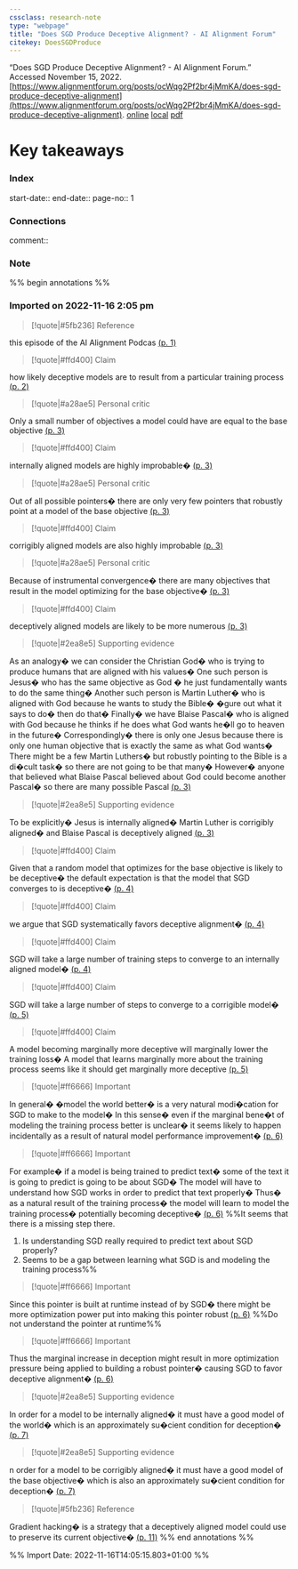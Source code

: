 ```yaml
---
cssclass: research-note
type: "webpage"
title: "Does SGD Produce Deceptive Alignment? - AI Alignment Forum"
citekey: DoesSGDProduce
---
```

“Does SGD Produce Deceptive Alignment? - AI Alignment Forum.” Accessed November 15, 2022. [https://www.alignmentforum.org/posts/ocWqg2Pf2br4jMmKA/does-sgd-produce-deceptive-alignment](https://www.alignmentforum.org/posts/ocWqg2Pf2br4jMmKA/does-sgd-produce-deceptive-alignment).
[online](http://zotero.org/users/10595302/items/9PQMKU8U) [local](zotero://select/library/items/9PQMKU8U) [pdf](file:///home/research/snap/zotero-snap/common/Zotero/storage/SMLZN3L8/Does%20SGD%20Produce%20Deceptive%20Alignment%20-%20AI%20Alignme.pdf)
 


# Key takeaways




### Index

start-date:: 
end-date::
page-no:: 1

### Connections

comment:: 

### Note
%% begin annotations %%
### Imported on 2022-11-16 2:05 pm
>[!quote|#5fb236] Reference
>
this episode of the AI Alignment Podcas [(p. 1)](zotero://open-pdf/library/items/SMLZN3L8?page=1&annotation=3JJPNCSW)
>[!quote|#ffd400] 
Claim
>
how likely deceptive models are to result from a particular training process [(p. 2)](zotero://open-pdf/library/items/SMLZN3L8?page=2&annotation=FY2UPJAH)
>[!quote|#a28ae5] Personal critic
>
Only a small number of objectives a model could have are equal to the base objective [(p. 3)](zotero://open-pdf/library/items/SMLZN3L8?page=3&annotation=HIUF9M78)
>[!quote|#ffd400] 
Claim
>
internally aligned models are highly improbable� [(p. 3)](zotero://open-pdf/library/items/SMLZN3L8?page=3&annotation=5IMI2PYV)
>[!quote|#a28ae5] Personal critic
>
Out of all possible pointers� there are only very few pointers that robustly point at a model of the base objective [(p. 3)](zotero://open-pdf/library/items/SMLZN3L8?page=3&annotation=YV9HVMKU)
>[!quote|#ffd400] 
Claim
>
corrigibly aligned models are also highly improbable [(p. 3)](zotero://open-pdf/library/items/SMLZN3L8?page=3&annotation=HK9X94UP)
>[!quote|#a28ae5] Personal critic
>
Because of instrumental convergence� there are many objectives that result in the model optimizing for the base objective� [(p. 3)](zotero://open-pdf/library/items/SMLZN3L8?page=3&annotation=U7NYLSIW)
>[!quote|#ffd400] 
Claim
>
deceptively aligned models are likely to be more numerous [(p. 3)](zotero://open-pdf/library/items/SMLZN3L8?page=3&annotation=EKR7IF6P)
>[!quote|#2ea8e5] Supporting evidence
>
As an analogy� we can consider the Christian God� who is trying to produce humans that are aligned with his values� One such person is Jesus� who has the same objective as God � he just fundamentally wants to do the same thing� Another such person is Martin Luther� who is aligned with God because he wants to study the Bible� �gure out what it says to do� then do that� Finally� we have Blaise Pascal� who is aligned with God because he thinks if he does what God wants he�ll go to heaven in the future� Correspondingly� there is only one Jesus because there is only one human objective that is exactly the same as what God wants� There might be a few Martin Luthers� but robustly pointing to the Bible is a di�cult task� so there are not going to be that many� However� anyone that believed what Blaise Pascal believed about God could become another Pascal� so there are many possible Pascal [(p. 3)](zotero://open-pdf/library/items/SMLZN3L8?page=3&annotation=MCH5XNI9)
>[!quote|#2ea8e5] Supporting evidence
>
To be explicitly� Jesus is internally aligned� Martin Luther is corrigibly aligned� and Blaise Pascal is deceptively aligned [(p. 3)](zotero://open-pdf/library/items/SMLZN3L8?page=3&annotation=T78FH5TV)
>[!quote|#ffd400] 
Claim
>
Given that a random model that optimizes for the base objective is likely to be deceptive� the default expectation is that the model that SGD converges to is deceptive� [(p. 4)](zotero://open-pdf/library/items/SMLZN3L8?page=4&annotation=XD36VV3P)
>[!quote|#ffd400] 
Claim
>
we argue that SGD systematically favors deceptive alignment� [(p. 4)](zotero://open-pdf/library/items/SMLZN3L8?page=4&annotation=M9MBT7CC)
>[!quote|#ffd400] 
Claim
>
SGD will take a large number of training steps to converge to an internally aligned model� [(p. 4)](zotero://open-pdf/library/items/SMLZN3L8?page=4&annotation=F6RLDXV7)
>[!quote|#ffd400] 
Claim
>
SGD will take a large number of steps to converge to a corrigible model� [(p. 5)](zotero://open-pdf/library/items/SMLZN3L8?page=5&annotation=2FFMLFB2)
>[!quote|#ffd400] 
Claim
>
A model becoming marginally more deceptive will marginally lower the training loss� A model that learns marginally more about the training process seems like it should get marginally more deceptive [(p. 5)](zotero://open-pdf/library/items/SMLZN3L8?page=5&annotation=HCJMVXEK)
>[!quote|#ff6666] Important
>
In general� �model the world better� is a very natural modi�cation for SGD to make to the model� In this sense� even if the marginal bene�t of modeling the training process better is unclear� it seems likely to happen incidentally as a result of natural model performance improvement� [(p. 6)](zotero://open-pdf/library/items/SMLZN3L8?page=6&annotation=8V5RGTPF)
>[!quote|#ff6666] Important
>
For example� if a model is being trained to predict text� some of the text it is going to predict is going to be about SGD� The model will have to understand how SGD works in order to predict that text properly� Thus� as a natural result of the training process� the model will learn to model the training process� potentially becoming deceptive� [(p. 6)](zotero://open-pdf/library/items/SMLZN3L8?page=6&annotation=6QHEIMBJ)
%%It seems that there is a missing step there.

1. Is understanding SGD really required to predict text about SGD properly?
2. Seems to be a gap between learning what SGD is and modeling the training process%%
>[!quote|#ff6666] Important
>
Since this pointer is built at runtime instead of by SGD� there might be more optimization power put into making this pointer robust [(p. 6)](zotero://open-pdf/library/items/SMLZN3L8?page=6&annotation=GZAWEYRI)
%%Do not understand the pointer at runtime%%
>[!quote|#ff6666] Important
>
Thus the marginal increase in deception might result in more optimization pressure being applied to building a robust pointer� causing SGD to favor deceptive alignment� [(p. 6)](zotero://open-pdf/library/items/SMLZN3L8?page=6&annotation=TE6L74IL)
>[!quote|#2ea8e5] Supporting evidence
>
In order for a model to be internally aligned� it must have a good model of the world� which is an approximately su�cient condition for deception� [(p. 7)](zotero://open-pdf/library/items/SMLZN3L8?page=7&annotation=5FDHZ6JU)
>[!quote|#2ea8e5] Supporting evidence
>
n order for a model to be corrigibly aligned� it must have a good model of the base objective� which is also an approximately su�cient condition for deception� [(p. 7)](zotero://open-pdf/library/items/SMLZN3L8?page=7&annotation=AUPRY56D)
>[!quote|#5fb236] Reference
>
Gradient hacking� is a strategy that a deceptively aligned model could use to preserve its current objective� [(p. 11)](zotero://open-pdf/library/items/SMLZN3L8?page=11&annotation=WPBP2NYQ) %% end annotations %%

%% Import Date: 2022-11-16T14:05:15.803+01:00 %%
